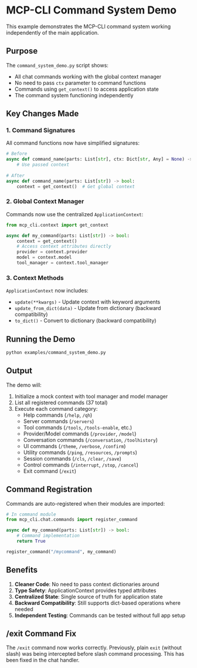 # MCP-CLI Command System Demo

This example demonstrates the MCP-CLI command system working independently of the main application.

## Purpose

The `command_system_demo.py` script shows:
- All chat commands working with the global context manager
- No need to pass `ctx` parameter to command functions
- Commands using `get_context()` to access application state
- The command system functioning independently

## Key Changes Made

### 1. Command Signatures
All command functions now have simplified signatures:
```python
# Before
async def command_name(parts: List[str], ctx: Dict[str, Any] = None) -> bool:
    # Use passed context
    
# After  
async def command_name(parts: List[str]) -> bool:
    context = get_context()  # Get global context
```

### 2. Global Context Manager
Commands now use the centralized `ApplicationContext`:
```python
from mcp_cli.context import get_context

async def my_command(parts: List[str]) -> bool:
    context = get_context()
    # Access context attributes directly
    provider = context.provider
    model = context.model
    tool_manager = context.tool_manager
```

### 3. Context Methods
`ApplicationContext` now includes:
- `update(**kwargs)` - Update context with keyword arguments
- `update_from_dict(data)` - Update from dictionary (backward compatibility)
- `to_dict()` - Convert to dictionary (backward compatibility)

## Running the Demo

```bash
python examples/command_system_demo.py
```

## Output

The demo will:
1. Initialize a mock context with tool manager and model manager
2. List all registered commands (37 total)
3. Execute each command category:
   - Help commands (`/help`, `/qh`)
   - Server commands (`/servers`)
   - Tool commands (`/tools`, `/tools-enable`, etc.)
   - Provider/Model commands (`/provider`, `/model`)
   - Conversation commands (`/conversation`, `/toolhistory`)
   - UI commands (`/theme`, `/verbose`, `/confirm`)
   - Utility commands (`/ping`, `/resources`, `/prompts`)
   - Session commands (`/cls`, `/clear`, `/save`)
   - Control commands (`/interrupt`, `/stop`, `/cancel`)
   - Exit command (`/exit`)

## Command Registration

Commands are auto-registered when their modules are imported:
```python
# In command module
from mcp_cli.chat.commands import register_command

async def my_command(parts: List[str]) -> bool:
    # Command implementation
    return True

register_command("/mycommand", my_command)
```

## Benefits

1. **Cleaner Code**: No need to pass context dictionaries around
2. **Type Safety**: ApplicationContext provides typed attributes
3. **Centralized State**: Single source of truth for application state
4. **Backward Compatibility**: Still supports dict-based operations where needed
5. **Independent Testing**: Commands can be tested without full app setup

## /exit Command Fix

The `/exit` command now works correctly. Previously, plain `exit` (without slash) was being intercepted before slash command processing. This has been fixed in the chat handler.